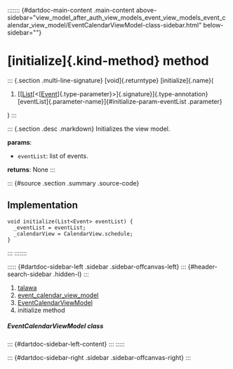::::::: {#dartdoc-main-content .main-content above-sidebar="view_model_after_auth_view_models_event_view_models_event_calendar_view_model/EventCalendarViewModel-class-sidebar.html" below-sidebar=""}
<div>

# [initialize]{.kind-method} method

</div>

::: {.section .multi-line-signature}
[void]{.returntype} [initialize]{.name}(

1.  [[[List](https://api.flutter.dev/flutter/dart-core/List-class.html)[\<[[Event](../../models_events_event_model/Event-class.html)]{.type-parameter}\>]{.signature}]{.type-annotation}
    [eventList]{.parameter-name}]{#initialize-param-eventList
    .parameter}

)
:::

::: {.section .desc .markdown}
Initializes the view model.

**params**:

-   `eventList`: list of events.

**returns**: None
:::

::: {#source .section .summary .source-code}
## Implementation

``` language-dart
void initialize(List<Event> eventList) {
  _eventList = eventList;
  _calendarView = CalendarView.schedule;
}
```
:::
:::::::

::::: {#dartdoc-sidebar-left .sidebar .sidebar-offcanvas-left}
::: {#header-search-sidebar .hidden-l}
:::

1.  [talawa](../../index.html)
2.  [event_calendar_view_model](../../view_model_after_auth_view_models_event_view_models_event_calendar_view_model/)
3.  [EventCalendarViewModel](../../view_model_after_auth_view_models_event_view_models_event_calendar_view_model/EventCalendarViewModel-class.html)
4.  initialize method

##### EventCalendarViewModel class

::: {#dartdoc-sidebar-left-content}
:::
:::::

::: {#dartdoc-sidebar-right .sidebar .sidebar-offcanvas-right}
:::
